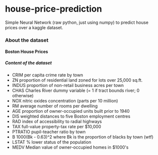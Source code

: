 # house-price-prediction
Simple Neural Network (raw python, just using numpy) to predict house prices over a kaggle dataset.


### About the dataset

#### Boston House Prices

##### Content of the dataset
- CRIM per capita crime rate by town 
- ZN proportion of residential land zoned for lots over 25,000 sq.ft. 
- INDUS proportion of non-retail business acres per town 
- CHAS Charles River dummy variable (= 1 if tract bounds river; 0 otherwise) 
- NOX nitric oxides concentration (parts per 10 million) 
- RM average number of rooms per dwelling 
- AGE proportion of owner-occupied units built prior to 1940 
- DIS weighted distances to five Boston employment centres 
- RAD index of accessibility to radial highways 
- TAX full-value property-tax rate per $10,000 
- PTRATIO pupil-teacher ratio by town 
- B 1000(Bk - 0.63)^2 where Bk is the proportion of blacks by town (wtf)
- LSTAT % lower status of the population 
- MEDV Median value of owner-occupied homes in $1000's




